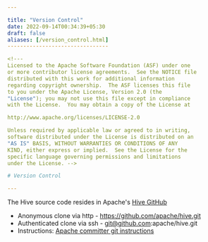 ```yaml
---

title: "Version Control"
date: 2022-09-14T00:34:39+05:30
draft: false
aliases: [/version_control.html]
--------------------------------

<!---
Licensed to the Apache Software Foundation (ASF) under one
or more contributor license agreements.  See the NOTICE file
distributed with this work for additional information
regarding copyright ownership.  The ASF licenses this file
to you under the Apache License, Version 2.0 (the
"License"); you may not use this file except in compliance
with the License.  You may obtain a copy of the License at

http://www.apache.org/licenses/LICENSE-2.0

Unless required by applicable law or agreed to in writing,
software distributed under the License is distributed on an
"AS IS" BASIS, WITHOUT WARRANTIES OR CONDITIONS OF ANY
KIND, either express or implied.  See the License for the
specific language governing permissions and limitations
under the License. -->

# Version Control

---
```


The Hive source code resides in Apache's [Hive GitHub](https://github.com/apache/hive)

* Anonymous clone via http - <https://github.com/apache/hive.git>
* Authenticated clone via ssh - git@github.com:apache/hive.git
* Instructions: [Apache committer git instructions](https://git.apache.org/)

